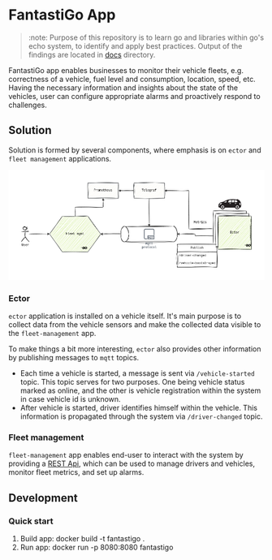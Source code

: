 # FantastiGo App

> :note: Purpose of this repository is to learn go and libraries within go's echo system, to identify and apply best practices. Output of the findings are located in [docs](./docs) directory.

FantastiGo app enables businesses to monitor their vehicle fleets, e.g. correctness of a vehicle, fuel level and consumption, location, speed, etc. Having the necessary information and insights about the state of the vehicles, user can configure appropriate alarms and proactively respond to challenges.

## Solution

Solution is formed by several components, where emphasis is on `ector` and `fleet management` applications.

![diagram](./docs/fantastigo.drawio.png)

### Ector
`ector` application is installed on a vehicle itself. It's main purpose is to collect data from the vehicle sensors and make the collected data visible to the `fleet-management` app.

To make things a bit more interesting, `ector` also provides other information by publishing messages to `mqtt` topics.
- Each time a vehicle is started, a message is sent via `/vehicle-started` topic. This topic serves for two purposes. One being vehicle status marked as online, and the other is vehicle registration within the system in case vehicle id is unknown.
- After vehicle is started, driver identifies himself within the vehicle. This information is propagated through the system via `/driver-changed` topic.

### Fleet management

`fleet-management` app enables end-user to interact with the system by providing a [REST Api](todo://swagger-docs), which can be used to manage drivers and vehicles, monitor fleet metrics, and set up alarms.

## Development

### Quick start
1. Build app: docker build -t fantastigo .
2. Run app: docker run -p 8080:8080 fantastigo